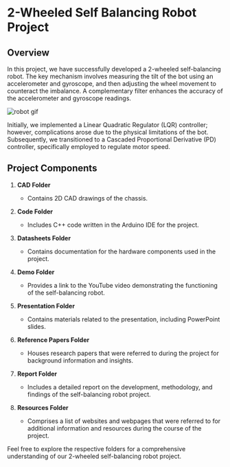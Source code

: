 # 2-Wheeled Self Balancing Robot Project

## Overview

In this project, we have successfully developed a 2-wheeled self-balancing robot. The key mechanism involves measuring the tilt of the bot using an accelerometer and gyroscope, and then adjusting the wheel movement to counteract the imbalance. A complementary filter enhances the accuracy of the accelerometer and gyroscope readings.

![robot gif](https://github.com/piyush-g0enka/two-wheeled-self_balancing_bot/blob/master/Two%20wheeled%20self%20balancing%20bot/two-wheel-robot.gif)

Initially, we implemented a Linear Quadratic Regulator (LQR) controller; however, complications arose due to the physical limitations of the bot. Subsequently, we transitioned to a Cascaded Proportional Derivative (PD) controller, specifically employed to regulate motor speed.

## Project Components

1. **CAD Folder**
   - Contains 2D CAD drawings of the chassis.

2. **Code Folder**
   - Includes C++ code written in the Arduino IDE for the project.

3. **Datasheets Folder**
   - Contains documentation for the hardware components used in the project.

4. **Demo Folder**
   - Provides a link to the YouTube video demonstrating the functioning of the self-balancing robot.

5. **Presentation Folder**
   - Contains materials related to the presentation, including PowerPoint slides.

6. **Reference Papers Folder**
   - Houses research papers that were referred to during the project for background information and insights.

7. **Report Folder**
   - Includes a detailed report on the development, methodology, and findings of the self-balancing robot project.

8. **Resources Folder**
   - Comprises a list of websites and webpages that were referred to for additional information and resources during the course of the project.

Feel free to explore the respective folders for a comprehensive understanding of our 2-wheeled self-balancing robot project.

